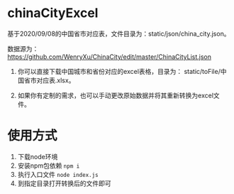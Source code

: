 # chinaCityExcel
基于2020/09/08的中国省市对应表，文件目录为：static/json/china_city.json。

数据源为：https://github.com/WenryXu/ChinaCity/edit/master/ChinaCityList.json

1. 你可以直接下载中国城市和省份对应的excel表格，目录为：  static/toFile/中国省市对应表.xlsx。

2. 如果你有定制的需求，也可以手动更改原始数据并将其重新转换为excel文件。

# 使用方式
1. 下载node环境
2. 安装npm包依赖
  `npm i`
3. 执行入口文件
  `node index.js`
4. 到指定目录打开转换后的文件即可
